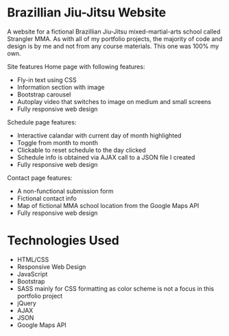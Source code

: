 # Brazillian Jiu-Jitsu Website
A website for a fictional Brazillian Jiu-Jitsu mixed-martial-arts school called Strangler MMA. As with all of my portfolio projects, the majority of code and design is by me and not from any course materials. This one was 100% my own.

Site features Home page with following features:
* Fly-in text using CSS
* Information section with image
* Bootstrap carousel
* Autoplay video that switches to image on medium and small screens
* Fully responsive web design

Schedule page features: 
* Interactive calandar with current day of month highlighted
* Toggle from month to month
* Clickable to reset schedule to the day clicked
* Schedule info is obtained via AJAX call to a JSON file I created
* Fully responsive web design

Contact page features: 
* A non-functional submission form
* Fictional contact info
* Map of fictional MMA school location from the Google Maps API
* Fully responsive web design

# Technologies Used
* HTML/CSS
* Responsive Web Design
* JavaScript
* Bootstrap
* SASS mainly for CSS formatting as color scheme is not a focus in this portfolio project
* jQuery
* AJAX
* JSON
* Google Maps API

